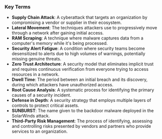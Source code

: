 
### Key Terms

- **Supply Chain Attack**: A cyberattack that targets an organization by compromising a vendor or supplier in their ecosystem.
- **Lateral Movement**: The techniques attackers use to progressively move through a network after gaining initial access.
- **RAM Scraping**: A technique where malware captures data from a computer's memory while it's being processed.
- **Security Alert Fatigue**: A condition where security teams become desensitized to alerts due to high volumes of warnings, potentially missing genuine threats.
- **Zero Trust Architecture**: A security model that eliminates implicit trust and requires continuous verification from everyone trying to access resources in a network.
- **Dwell Time**: The period between an initial breach and its discovery, during which attackers have unauthorized access.
- **Root Cause Analysis**: A systematic process for identifying the primary causes of a security incident.
- **Defense in Depth**: A security strategy that employs multiple layers of controls to protect critical assets.
- **SUNBURST**: The name given to the backdoor malware deployed in the SolarWinds attack.
- **Third-Party Risk Management**: The process of identifying, assessing and controlling risks presented by vendors and partners who provide services to an organization.
